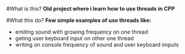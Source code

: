 #What is this?
**Old project where i learn how to use threads in CPP**

#What this do?
**Few simple examples of use threads like:**
- emiting sound with growing frequency on one thread
- geting user keyboard input on other one thread
- writing on console frequency of sound and user keyboard imputs
